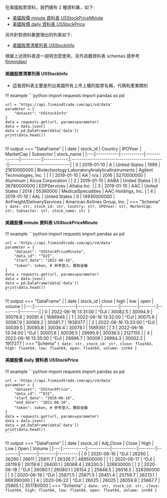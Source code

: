 在美國股票資料，我們擁有 2 種資料集，如下:

- [美國股價 minute 資料表 USStockPriceMinute](https://finmind.github.io/tutor/UnitedStatesMarket/Technical/#minute-usstockpriceminute)
- [美國股價 daily 資料表 USStockPrice](https://finmind.github.io/tutor/UnitedStatesMarket/Technical/#daily-usstockprice)

另外針對資料集整理出的列表如下:

- [美國股票清單列表 USStockInfo](https://finmind.github.io/tutor/UnitedStatesMarket/Technical/#usstockinfo)

根據上述資料表逐一說明怎麼使用，另外具體資料表 schemas 請參考 [finmindapi](http://api.finmindtrade.com/docs#/default/method_api_v3_data_get)

#### 美國股票清單列表 USStockInfo

- 這張資料表主要是列出美國所有上市上櫃的股票名稱，代碼和產業類別

!!! example
    ```python
    import requests
    import pandas as pd

    url = 'https://api.finmindtrade.com/api/v4/data'
    parameter = {
        "dataset": "USStockInfo"
    }
    data = requests.get(url, params=parameter)
    data = data.json()
    data = pd.DataFrame(data['data'])
    print(data.head())
    ```

!!! output
    === "DataFrame"
        |    | date       | stock_id   | Country       |   IPOYear |   MarketCap | Subsector                                     | stock_name                    |
        |---:|:-----------|:-----------|:--------------|----------:|------------:|:----------------------------------------------|:------------------------------|
        |  0 | 2019-01-10 | A          | United States |      1999 | 21610000000 | Biotechnology:LaboratoryAnalyticalInstruments | Agilent Technologies, Inc.    |
        |  1 | 2019-01-10 | AA         | n/a           |      2016 |  5270000000 | Aluminum                                      | Alcoa Corporation             |
        |  2 | 2019-01-10 | AABA       | United States |         0 | 36780000000 | EDPServices                                   | Altaba Inc.                   |
        |  3 | 2019-01-10 | AAC        | United States |      2014 |    55360000 | MedicalSpecialities                           | AAC Holdings, Inc.            |
        |  4 | 2019-01-10 | AAL        | United States |         0 | 14930000000 | AirFreight/DeliveryServices                   | American Airlines Group, Inc. |
    === "Schema"
        ```
        {
            date: str,
            stock_id: str,
            Country: str,
            IPOYear: str,
            MarketCap: str,
            Subsector: str,
            stock_name: str
        }
        ```

#### 美國股價 minute 資料表 USStockPriceMinute

!!! example
    ```python
    import requests
    import pandas as pd

    url = 'https://api.finmindtrade.com/api/v4/data'
    parameter = {
        "dataset": "USStockPriceMinute",
        "data_id": "^DJI",
        "start_date": "2022-06-16",
        "token": token, # 參考登入，獲取金鑰
    }
    data = requests.get(url, params=parameter)
    data = data.json()
    data = pd.DataFrame(data['data'])
    print(data.head())
    ```
!!! output
    === "DataFrame"
        |    | date                | stock_id   |   close |    high |     low |    open |   volume |
        |---:|:--------------------|:-----------|--------:|--------:|--------:|--------:|---------:|
        |  0 | 2022-06-16 13:31:00 | ^DJI       | 30082.5 | 30094.9 | 30076.6 | 30091.4 |  1686944 |
        |  1 | 2022-06-16 13:32:00 | ^DJI       | 30075.6 | 30087.9 | 30069.2 | 30081.7 |  1939377 |
        |  2 | 2022-06-16 13:33:00 | ^DJI       | 30039.5 | 30085.8 | 30036.4 | 30078.1 |  1589351 |
        |  3 | 2022-06-16 13:34:00 | ^DJI       | 30001.6 | 30036.5 | 29995.9 | 30036.5 |  2127155 |
        |  4 | 2022-06-16 13:35:00 | ^DJI       | 29996.7 | 30008   | 29984.3 | 30002.2 |  1917277 |
    === "Schema"
        ```
        {
            date: str,
            stock_id: str,
            close: float64,
            high: float64,
            low: float64,
            open: float64,
            volume: int64
        }
        ```

#### 美國股價 daily 資料表 USStockPrice

!!! example
    ```python
    import requests
    import pandas as pd

    url = 'https://api.finmindtrade.com/api/v4/data'
    parameter = {
        "dataset": "USStockPrice",
        "data_id": "^DJI",
        "start_date": "2020-06-16",
        "end_date": "2021-06-16",
        "token": token, # 參考登入，獲取金鑰
    }
    data = requests.get(url, params=parameter)
    data = data.json()
    data = pd.DataFrame(data['data'])
    print(data.head())
    ```
!!! output
    === "DataFrame"
        |    | date       | stock_id   |   Adj_Close |   Close |    High |     Low |    Open |    Volume |
        |---:|:-----------|:-----------|------------:|--------:|--------:|--------:|--------:|----------:|
        |  0 | 2020-06-16 | ^DJI       |     26290   | 26290   | 26611   | 25811.7 | 26326.7 | 489500000 |
        |  1 | 2020-06-17 | ^DJI       |     26119.6 | 26119.6 | 26400.1 | 26068.4 | 26330.5 | 328830000 |
        |  2 | 2020-06-18 | ^DJI       |     26080.1 | 26080.1 | 26154.2 | 25848.5 | 26016.5 | 328390000 |
        |  3 | 2020-06-19 | ^DJI       |     25871.5 | 25871.5 | 26451.4 | 25759.7 | 26213.1 | 669390000 |
        |  4 | 2020-06-22 | ^DJI       |     26025   | 26025   | 26059.8 | 25667.7 | 25865.1 | 351780000 |
    === "Schema"
        ```
        {
            date: str,
            stock_id: str,
            close: float64,
            high: float64,
            low: float64,
            open: float64,
            volume: int64
        }
        ```